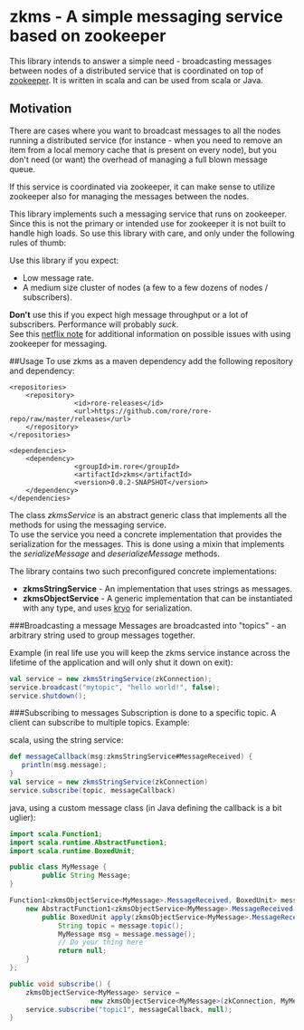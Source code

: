 zkms - A simple messaging service based on zookeeper 
====
This library intends to answer a simple need - broadcasting messages between nodes of a distributed service that is coordinated on top of [zookeeper](http://zookeeper.apache.org/). It is written in scala and can be used from scala or Java.

Motivation
----
There are cases where you want to broadcast messages to all the nodes running a distributed service (for instance - when you need to remove an item from a local memory cache that is present on every node), but you don't need (or want) the overhead of managing a full blown message queue.

If this service is coordinated via zookeeper, it can make sense to utilize zookeeper also for managing the messages between the nodes.

This library implements such a messaging service that runs on zookeeper. Since this is not the primary or intended use for zookeeper it is not built to handle high loads. So use this library with care, and only under the following rules of thumb:

Use this library if you expect:

- Low message rate.
- A medium size cluster of nodes (a few to a few dozens of nodes / subscribers).

**Don't** use this if you expect high message throughput or a lot of subscribers. Performance will probably *suck*.   
See this [netflix note](https://github.com/Netflix/curator/wiki/Tech-Note-4) for additional information on possible issues with using zookeeper for messaging. 

##Usage
To use zkms as a maven dependency add the following repository and dependency:
```
<repositories>
	<repository>
				<id>rore-releases</id>
				<url>https://github.com/rore/rore-repo/raw/master/releases</url>
	</repository>
</repositories>

<dependencies>
	<dependency>
				<groupId>im.rore</groupId>
				<artifactId>zkms</artifactId>
				<version>0.0.2-SNAPSHOT</version>
	</dependency>
</dependencies>
```
The class *zkmsService* is an abstract generic class that implements all the methods for using the messaging service.   
To use the service you need a concrete implementation that provides the serialization for the messages. This is done using a mixin that implements the *serializeMessage* and *deserializeMessage* methods.

The library contains two such preconfigured concrete implementations:
- **zkmsStringService** - An implementation that uses strings as messages.
- **zkmsObjectService** - A generic implementation that can be instantiated with any type, and uses [kryo](https://github.com/twitter/chill) for serialization.

###Broadcasting a message
Messages are broadcasted into "topics" - an arbitrary string used to group messages together. 

Example (in real life use you will keep the zkms service instance across the lifetime of the application and will only shut it down on exit):
```scala
val service = new zkmsStringService(zkConnection);
service.broadcast("mytopic", "hello world!", false);
service.shutdown();
```

###Subscribing to messages
Subscription is done to a specific topic. A client can subscribe to multiple topics.
Example:

scala, using the string service:
```scala
def messageCallback(msg:zkmsStringService#MessageReceived) {
   println(msg.message);
}
val service = new zkmsStringService(zkConnection)
service.subscribe(topic, messageCallback)
```

java, using a custom message class (in Java defining the callback is a bit uglier):
```java
import scala.Function1;
import scala.runtime.AbstractFunction1;
import scala.runtime.BoxedUnit;

public class MyMessage {
		public String Message;
}

Function1<zkmsObjectService<MyMessage>.MessageReceived, BoxedUnit> messageCallback = 
	new AbstractFunction1<zkmsObjectService<MyMessage>.MessageReceived, BoxedUnit>() {
	    public BoxedUnit apply(zkmsObjectService<MyMessage>.MessageReceived message) {
	    	String topic = message.topic();
	    	MyMessage msg = message.message();
	    	// Do your thing here
	        return null;
    }
};

public void subscribe() {	
	zkmsObjectService<MyMessage> service = 
					new zkmsObjectService<MyMessage>(zkConnection, MyMessage.class);
	service.subscribe("topic1", messageCallback, null);
}
```
